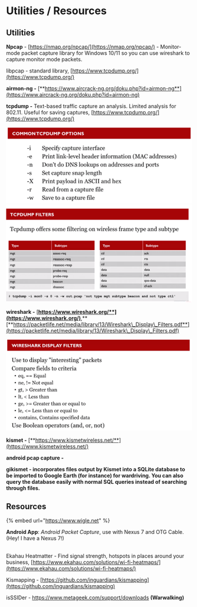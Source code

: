 # Utilities / Resources

## Utilities

**Npcap** - [https://nmap.org/npcap/](https://nmap.org/npcap/) - Monitor-mode packet capture library for Windows 10/11 so you can use wireshark to capture monitor mode packets.

libpcap - standard library, [https://www.tcpdump.org/](https://www.tcpdump.org/)

**airmon-ng  -** [**https://www.aircrack-ng.org/doku.php?id=airmon-ng**](https://www.aircrack-ng.org/doku.php?id=airmon-ng)

**tcpdump -** Text-based traffic capture an analysis. Limited analysis for 802.11. Useful for saving captures, [https://www.tcpdump.org/](https://www.tcpdump.org/)

![](<../../.gitbook/assets/image (89) (1).png>)![](<../../.gitbook/assets/image (71) (1).png>)

**wireshark -** [**https://www.wireshark.org/**](https://www.wireshark.org/)**,** [**https://packetlife.net/media/library/13/Wireshark\_Display\_Filters.pdf**](https://packetlife.net/media/library/13/Wireshark\_Display\_Filters.pdf)

![](<../../.gitbook/assets/image (38) (1) (1).png>)

**kismet -** [**https://www.kismetwireless.net/**](https://www.kismetwireless.net/)

**android pcap capture -**&#x20;

**gikismet - incorporates files output by Kismet into a SQLite database to be imported to Google Earth (for instance) for wardriving. You can also query the database easily with normal SQL queries instead of searching through files.**

## Resources

{% embed url="https://www.wigle.net" %}

**Android App**: _Android Packet Capture_, use with Nexus 7 and OTG Cable. (Hey! I have a Nexus 7!)

\
Ekahau Heatmatter - Find signal strength, hotspots in places around your business, [https://www.ekahau.com/solutions/wi-fi-heatmaps/](https://www.ekahau.com/solutions/wi-fi-heatmaps/)

Kismapping - [https://github.com/inguardians/kismapping](https://github.com/inguardians/kismapping)

isSSIDer - https://www.metageek.com/support/downloads **(Warwalking)**

